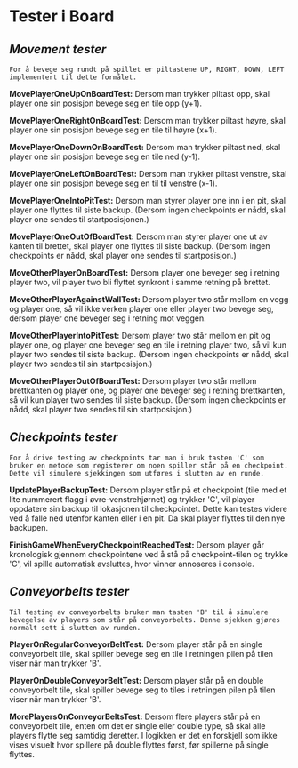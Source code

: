 # Tester i Board

## ***Movement tester***
    For å bevege seg rundt på spillet er piltastene UP, RIGHT, DOWN, LEFT implementert til dette formålet. 

**MovePlayerOneUpOnBoardTest:**
Dersom man trykker piltast opp, skal player one sin posisjon bevege seg en tile opp (y+1).

**MovePlayerOneRightOnBoardTest:**
Dersom man trykker piltast høyre, skal player one sin posisjon bevege seg en tile til høyre (x+1).

**MovePlayerOneDownOnBoardTest:**
Dersom man trykker piltast ned, skal player one sin posisjon bevege seg en tile ned (y-1).

**MovePlayerOneLeftOnBoardTest:**
Dersom man trykker piltast venstre, skal player one sin posisjon bevege seg en til til venstre (x-1).

**MovePlayerOneIntoPitTest:**
Dersom man styrer player one inn i en pit, skal player one flyttes til siste backup. (Dersom ingen checkpoints er nådd, skal player one sendes til startposisjonen.)

**MovePlayerOneOutOfBoardTest:**
Dersom man styrer player one ut av kanten til brettet, skal player one flyttes til siste backup. (Dersom ingen checkpoints er nådd, skal player one sendes til startposisjon.)

**MoveOtherPlayerOnBoardTest:**
Dersom player one beveger seg i retning player two, vil player two bli flyttet synkront i samme retning på brettet.

**MoveOtherPlayerAgainstWallTest:**
Dersom player two står mellom en vegg og player one, så vil ikke verken player one eller player two bevege seg, dersom player one beveger seg i retning mot veggen.

**MoveOtherPlayerIntoPitTest:**
Dersom player two står mellom en pit og player one, og player one beveger seg en tile i retning player two, så vil kun player two sendes til siste backup. (Dersom ingen checkpoints er nådd, skal player two sendes til sin startposisjon.)

**MoveOtherPlayerOutOfBoardTest:**
Dersom player two står mellom brettkanten og player one, og player one beveger seg i retning brettkanten, så vil kun player two sendes til siste backup. (Dersom ingen checkpoints er nådd, skal player two sendes til sin startposisjon.)


## ***Checkpoints tester***

    For å drive testing av checkpoints tar man i bruk tasten 'C' som bruker en metode som registerer om noen spiller står på en checkpoint. Dette vil simulere sjekkingen som utføres i slutten av en runde.

**UpdatePlayerBackupTest:**
Dersom player står på et checkpoint (tile med et lite nummerert flagg i øvre-venstrehjørnet) og trykker 'C', vil player oppdatere sin backup til lokasjonen til checkpointet. Dette kan testes videre ved å falle ned utenfor kanten eller i en pit. Da skal player flyttes til den nye backupen.

**FinishGameWhenEveryCheckpointReachedTest:**
Dersom player går kronologisk gjennom checkpointene ved å stå på checkpoint-tilen og trykke 'C', vil spille automatisk avsluttes, hvor vinner annoseres i console.

## ***Conveyorbelts tester***

    Til testing av conveyorbelts bruker man tasten 'B' til å simulere bevegelse av players som står på conveyorbelts. Denne sjekken gjøres normalt sett i slutten av runden.

**PlayerOnRegularConveyorBeltTest:**
Dersom player står på en single conveyorbelt tile, skal spiller bevege seg en tile i retningen pilen på tilen viser når man trykker 'B'.

**PlayerOnDoubleConveyorBeltTest:**
Dersom player står på en double conveyorbelt tile, skal spiller bevege seg to tiles i retningen pilen på tilen viser når man trykker 'B'.

**MorePlayersOnConveyorBeltsTest:**
Dersom flere players står på en conveyorbelt tile, enten om det er single eller double type, så skal alle players flytte seg samtidig deretter. I logikken er det en forskjell som ikke vises visuelt hvor spillere på double flyttes først, før spillerne på single flyttes.


